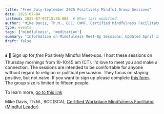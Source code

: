 ```yaml
---
title: "Free July-September 2025 Positively Mindful Group Sessions"
date: 2025-07-04
lastmod: 2025-07-04T15:30:00Z  # When last modified
author: "Mike Davis, Th.M., BCC, CWMF, Certified Mindfulness Facilitator"
type: events
tags: ["mindfulness", "meditation"]
summary: "Information on Mindfulness Meet-Up Sessions: Updated April 11, 2025"
draft: false
---
```

🕯️ 🍃 Sign up for *free* Positively Mindful Meet-ups. I host these sessions on Thursday mornings from 10-10:45 am (CT). I'd love to meet you and make a connection. The sessions are intended to be comfortable for anyone without regard to religion or political persuasion. They focus on staying positive, but not naive. If you want to sign up please complete [this form](https://forms.gle/29TnAF3PLrosZktU6). The group size is limited to fifteen people. 

To learn more, [go to this link](https://drive.google.com/file/d/1PFjS9j_ASe-WWmvDsT2Nq8wQRQeZ5qZ-/view?usp=sharing)

Mike Davis, Th.M., BCC(SCA), [Certified Workplace Mindfulness Facilitator (Mindful Leader)](https://www.credential.net/f537eded-cc25-4f5a-ae40-9941fbb344f6#acc.O2rBEsAq)

